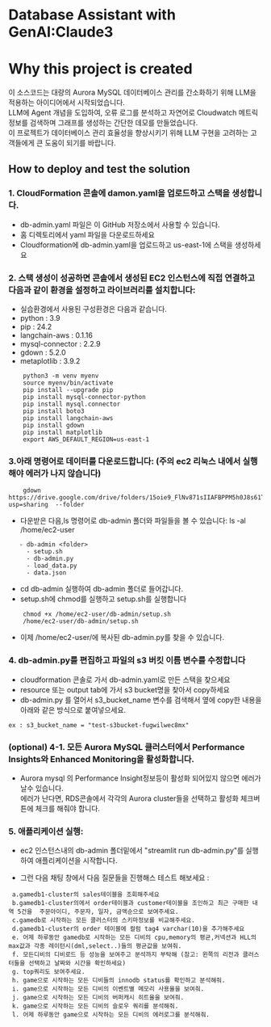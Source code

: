 # Database Assistant with GenAI:Claude3

# **Why this project is created**
이 소스코드는 대량의 Aurora MySQL 데이터베이스 관리를 간소화하기 위해 LLM을 적용하는 아이디어에서 시작되었습니다.<br>
LLM에 Agent 개념을 도입하여, 오류 로그를 분석하고 자연어로 Cloudwatch 메트릭 정보를 검색하며 그래프를 생성하는 간단한 데모를 만들었습니다.<br>
이 프로젝트가 데이터베이스 관리 효율성을 향상시키기 위해 LLM 구현을 고려하는 고객들에게 큰 도움이 되기를 바랍니다.<br>

## **How to deploy and test the solution**

### 1. CloudFormation 콘솔에 damon.yaml을 업로드하고 스택을 생성합니다.
- db-admin.yaml 파일은 이 GitHub 저장소에서 사용할 수 있습니다.
- 홈 디렉토리에서 yaml 파일을 다운로드하세요
- Cloudformation에 db-admin.yaml을 업로드하고 us-east-1에 스택을 생성하세요

### 2. 스택 생성이 성공하면 콘솔에서 생성된 EC2 인스턴스에 직접 연결하고 다음과 같이 환경을 설정하고 라이브러리를 설치합니다:
- 실습환경에서 사용된 구성환경은 다음과 같습니다.
- python : 3.9
- pip : 24.2
- langchain-aws : 0.1.16
- mysql-connector : 2.2.9
- gdown : 5.2.0
- metaplotlib : 3.9.2
```
    python3 -m venv myenv      
    source myenv/bin/activate  
    pip install --upgrade pip
    pip install mysql-connector-python
    pip install mysql.connector
    pip install boto3       
    pip install langchain-aws
    pip install gdown
    pip install matplotlib
    export AWS_DEFAULT_REGION=us-east-1
```

### 3.아래 명령어로 데이터를 다운로드합니다: (주의 ec2 리눅스 내에서 실행해야 에러가 나지 않습니다)
```        
    gdown https://drive.google.com/drive/folders/15oie9_FlNv871sIIAFBPPM5h0J8s61TU?usp=sharing  --folder
```
- 다운받은 다음,ls 명령어로 db-admin 폴더와 파일들을 볼 수 있습니다: ls -al /home/ec2-user <br>
```
   - db-admin <folder>
     - setup.sh 
     - db-admin.py
     - load_data.py
     - data.json
```
- cd db-admin 실행하여 db-admin 폴더로 들어갑니다. <br>        
- setup.sh에 chmod를 실행하고 setup.sh를 실행합니다 <br>
```
    chmod +x /home/ec2-user/db-admin/setup.sh
    /home/ec2-user/db-admin/setup.sh
```
- 이제 /home/ec2-user/에 복사된 db-admin.py를 찾을 수 있습니다.<br>

### 4. db-admin.py를 편집하고 파일의 s3 버킷 이름 변수를 수정합니다

- cloudformation 콘솔로 가서 db-admin.yaml로 만든 스택을 찾으세요 <br>
- resource 또는 output tab에 가서 s3 bucket명을 찾아서 copy하세요 <br>
- db-admin.py 를 열어서 s3_bucket_name 변수를 검색해서 옆에 copy한 내용을 아래와 같은 방식으로 붙여넣으세요. <br>
```
ex : s3_bucket_name = "test-s3bucket-fugwilwec8mx" 
```

### (optional) 4-1. 모든 Aurora MySQL 클러스터에서 Performance Insights와 Enhanced Monitoring을 활성화합니다.

- Aurora mysql 의 Performance Insight정보등이 활성화 되어있지 않으면 에러가 날수 있습니다. <br>
  에러가 난다면, RDS콘솔에서 각각의 Aurora cluster들을 선택하고 활성화 체크버튼에 체크를 해줘야 합니다.  <br>

    
### 5. 애플리케이션 실행:

- ec2 인스턴스내의 db-admin 폴더밑에서 "streamlit run db-admin.py"를 실행하여 애플리케이션을 시작합니다. <br>

-    그런 다음 채팅 창에서 다음 질문들을 진행해스 테스트 해보세요 :<br>
   ```
    a.gamedb1-cluster의 sales테이블을 조회해주세요
    b.gamedb1-cluster의에서 order테이블과 customer테이블을 조인하고 최근 구매한 내역 5건을  주문아이디, 주문자, 일자, 금액순으로 보여주세요.
    c.gamedb로 시작하는 모든 클러스터의 스키마정보를 비교해주세요.
    d.gamedb1-cluster의 order 테이블에 컬럼 tag4 varchar(10)을 추가해주세요
    e. 어제 하루동안 gamedb로 시작하는 모든 디비의 cpu,memory의 평균,커넥션과 HLL의 max값과 각종 레이턴시(dml,select..)들의 평균값을 보여줘.
    f. 모든디비의 디비로드 등 성능을 보여주고 분석까지 부탁해 (참고: 왼쪽의 리전과 클러스터들을 선택하고 날짜와 시간을 확인하세요) 
    g. top쿼리도 보여주세요. 
    h. game으로 시작하는 모든 디비들의 innodb status를 확인하고 분석해줘.
    i. game으로 시작하는 모든 디비의 이벤트별 메모리 사용율을 보여줘.
    j. game으로 시작하는 모든 디비의 버퍼캐시 히트율을 보여줘.
    k. game으로 시작하는 모든 디비의 슬로우 쿼리를 분석해줘.
    l. 어제 하루동안 game으로 시작하는 모든 디비의 에러로그를 분석해줘.
   
   ```
